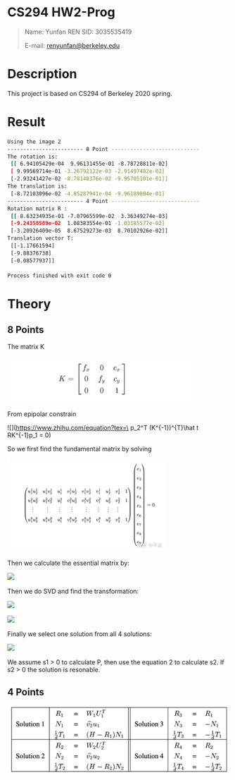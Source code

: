 # CS294 HW2-Prog
> Name: Yunfan REN
> SID: 3035535419
>
> E-mail: renyunfan@berkeley.edu

# Description

This project is based on CS294 of Berkeley 2020 spring.

# Result

```bash
Using the image 2
------------------------ 8 Point ----------------------------
The rotation is:
 [[ 6.94105429e-04  9.96131455e-01 -8.78728811e-02]
 [ 9.99569714e-01 -3.26792122e-03 -2.91497482e-02]
 [-2.93241427e-02 -8.78148376e-02 -9.95705101e-01]]
The translation is:
 [-8.72103096e-02 -4.85287941e-04 -9.96189804e-01]
------------------------ 4 Point ----------------------------
Rotation matrix R :
 [[ 8.63234935e-01 -7.07965599e-02  3.36349274e-03]
 [-9.24358589e-02  1.08383554e-01 -1.03185577e-02]
 [-3.20926409e-05  8.67529273e-03  8.70102926e-02]]
Translation vector T:
 [[-1.17661594]
 [-9.88376738]
 [-0.08577937]]

Process finished with exit code 0
```



# Theory

## 8 Points

The matrix K 

<img src="README.assets/image-20200311212631513.png" alt="image-20200311212631513" style="zoom:45%;" />

From epipolar constrain

![](https://www.zhihu.com/equation?tex=\ p_2^T (K^{-1})^{T}\hat t RK^{-1}p_1 = 0)

So we first find the fundamental matrix by solving

<img src="README.assets/v2-c9d2f0995aa41d60b27288c2c9719462_720w-20200311170015408.jpg" alt="img" style="zoom:50%;" />

Then we calculate the essential matrix by:

![](https://www.zhihu.com/equation?tex=E+%3D+K%5ETFK+%5C%5C )

Then we do SVD and find the transformation:

![]( https://www.zhihu.com/equation?tex=E+%3D+U%5CSigma+V%5ET+%5C%5C )

![](https://www.zhihu.com/equation?tex=%5Chat+T_1+%3D+UR_Z%28%5Cfrac%7B%5Cpi%7D%7B2%7D%29%5CSigma+U%5ET%2CR_1+%3D+UR_Z%5ET%28%5Cfrac%7B%5Cpi%7D%7B2%7D%29V%5ET%5C%5C+%5Chat+T_2+%3D+UR_Z%28-%5Cfrac%7B%5Cpi%7D%7B2%7D%29%5CSigma+U%5ET%2CR_1+%3D+UR_Z%5ET%28-%5Cfrac%7B%5Cpi%7D%7B2%7D%29V%5ET%5C%5C )

Finally we select one solution from all 4 solutions:

![]( https://www.zhihu.com/equation?tex=s_1+p_1+%3D+KP%2Cs_2p_2+%3D+K%28RP%2Bt%29+%5C%5C )

We assume s1 > 0 to calculate P, then use the equation 2 to calculate s2. If s2 > 0 the solution is resonable.

## 4 Points

![v2-912c17475b8aa3b4dc2eb8719c56037a_b](README.assets/v2-912c17475b8aa3b4dc2eb8719c56037a_b.png)

